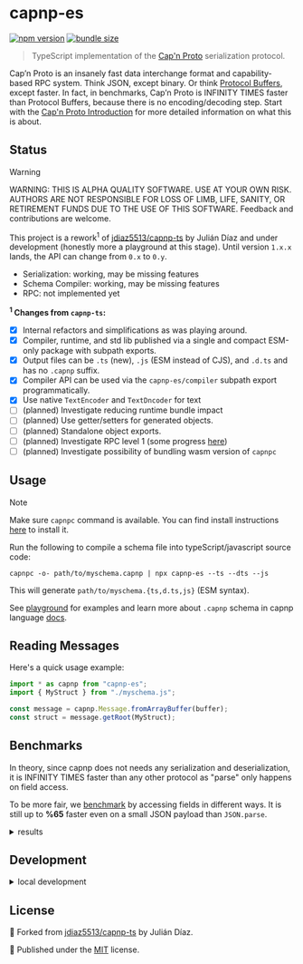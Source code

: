 # capnp-es

<!-- automd:badges no-npmDownloads bundlephobia -->

[![npm version](https://img.shields.io/npm/v/capnp-es)](https://npmjs.com/package/capnp-es)
[![bundle size](https://img.shields.io/bundlephobia/minzip/capnp-es)](https://bundlephobia.com/package/capnp-es)

<!-- /automd -->

> TypeScript implementation of the [Cap'n Proto](https://capnproto.org) serialization protocol.

Cap’n Proto is an insanely fast data interchange format and capability-based RPC system. Think JSON, except binary. Or think [Protocol Buffers](https://github.com/protocolbuffers/protobuf), except faster. In fact, in benchmarks, Cap’n Proto is INFINITY TIMES faster than Protocol Buffers, because there is no encoding/decoding step. Start with the [Cap'n Proto Introduction](https://capnproto.org/index.html) for more detailed information on what this is about.

## Status

> [!WARNING]
> WARNING: THIS IS ALPHA QUALITY SOFTWARE. USE AT YOUR OWN RISK. AUTHORS ARE NOT RESPONSIBLE FOR LOSS OF LIMB, LIFE, SANITY, OR RETIREMENT FUNDS DUE TO THE USE OF THIS SOFTWARE. Feedback and contributions are welcome.

This project is a rework<sup>1</sup> of [jdiaz5513/capnp-ts](https://github.com/jdiaz5513/capnp-ts/) by Julián Díaz and under development (honestly more a playground at this stage). Until version `1.x.x` lands, the API can change from `0.x` to `0.y`.

- Serialization: working, may be missing features
- Schema Compiler: working, may be missing features
- RPC: not implemented yet

**<sup>1</sup> Changes from `capnp-ts`:**

- [x] Internal refactors and simplifications as was playing around.
- [x] Compiler, runtime, and std lib published via a single and compact ESM-only package with subpath exports.
- [x] Output files can be `.ts` (new), `.js` (ESM instead of CJS), and `.d.ts` and has no `.capnp` suffix.
- [x] Compiler API can be used via the `capnp-es/compiler` subpath export programmatically.
- [x] Use native `TextEncoder` and `TextDncoder` for text
- [ ] (planned) Investigate reducing runtime bundle impact
- [ ] (planned) Use getter/setters for generated objects.
- [ ] (planned) Standalone object exports.
- [ ] (planned) Investigate RPC level 1 (some progress [here](https://github.com/jdiaz5513/capnp-ts/pull/169))
- [ ] (planned) Investigate possibility of bundling wasm version of `capnpc`

## Usage

> [!NOTE]
> Make sure `capnpc` command is available. You can find install instructions [here](https://capnproto.org/capnp-tool.html) to install it.

Run the following to compile a schema file into typeScript/javascript source code:

```shell
capnpc -o- path/to/myschema.capnp | npx capnp-es --ts --dts --js
```

This will generate `path/to/myschema.{ts,d.ts,js}` (ESM syntax).

See [playground](./playground/) for examples and learn more about `.capnp` schema in capnp language [docs](https://capnproto.org/language.html).

## Reading Messages

Here's a quick usage example:

```ts
import * as capnp from "capnp-es";
import { MyStruct } from "./myschema.js";

const message = capnp.Message.fromArrayBuffer(buffer);
const struct = message.getRoot(MyStruct);
```

## Benchmarks

In theory, since capnp does not needs any serialization and deserialization, it is INFINITY TIMES faster than any other protocol as "parse" only happens on field access.

To be more fair, we [benchmark](./test//benchmark) by accessing fields in different ways. It is still up to **%65** faster even on a small JSON payload than `JSON.parse`.

<details>

<summary>results</summary>

```
$ node --import jiti/register ./test/benchmark/bench.ts

cpu: Apple M2
runtime: node v20.15.1 (arm64-darwin)

benchmark                                   time (avg)             (min … max)       p75       p99      p999
------------------------------------------------------------------------------ -----------------------------
• iteration over deeply nested lists
------------------------------------------------------------------------------ -----------------------------
capnp.Message(<buff>)                    1'357 ns/iter   (1'119 ns … 2'546 ns)  1'451 ns  1'685 ns  2'546 ns
JSON.parse(<string>)                     1'990 ns/iter   (1'911 ns … 2'368 ns)  2'003 ns  2'150 ns  2'368 ns
JSON.parse(TextDecoder.decode(<buff>))   2'166 ns/iter   (2'130 ns … 2'548 ns)  2'171 ns  2'544 ns  2'548 ns

summary for iteration over deeply nested lists
  capnp.Message(<buff>)
   1.47x faster than JSON.parse(<string>)
   1.6x faster than JSON.parse(TextDecoder.decode(<buff>))

• top level list length access
------------------------------------------------------------------------------ -----------------------------
capnp.Message(<buff>)                    1'662 ns/iter   (1'340 ns … 2'293 ns)  1'794 ns  2'263 ns  2'293 ns
JSON.parse(<string>)                     2'156 ns/iter   (2'100 ns … 2'620 ns)  2'157 ns  2'378 ns  2'620 ns
JSON.parse(TextDecoder.decode(<buff>))   2'291 ns/iter   (2'240 ns … 2'492 ns)  2'311 ns  2'454 ns  2'492 ns

summary for top level list length access
  capnp.Message(<buff>)
   1.3x faster than JSON.parse(<string>)
   1.38x faster than JSON.parse(TextDecoder.decode(<buff>))

• parse
------------------------------------------------------------------------------ -----------------------------
capnp.Message(<buff>).getRoot()          1'328 ns/iter   (1'110 ns … 1'710 ns)  1'456 ns  1'688 ns  1'710 ns
JSON.parse(<string>)                     2'043 ns/iter   (1'982 ns … 2'222 ns)  2'107 ns  2'213 ns  2'222 ns
JSON.parse(TextDecoder.decode(<buff>))   2'190 ns/iter   (2'111 ns … 2'349 ns)  2'264 ns  2'338 ns  2'349 ns

summary for parse
  capnp.Message(<buff>).getRoot()
   1.54x faster than JSON.parse(<string>)
   1.65x faster than JSON.parse(TextDecoder.decode(<buff>))
```

</details>

## Development

<details>

<summary>local development</summary>

- Clone this repository
- Install the latest LTS version of [Node.js](https://nodejs.org/en/)
- Enable [Corepack](https://github.com/nodejs/corepack) using `corepack enable`
- Install dependencies using `pnpm install`
- Run interactive tests using `pnpm dev`

</details>

## License

🔀 Forked from [jdiaz5513/capnp-ts](https://github.com/jdiaz5513/capnp-ts/) by Julián Díaz.

💛 Published under the [MIT](https://github.com/unjs/capnp-es/blob/main/LICENSE) license.
